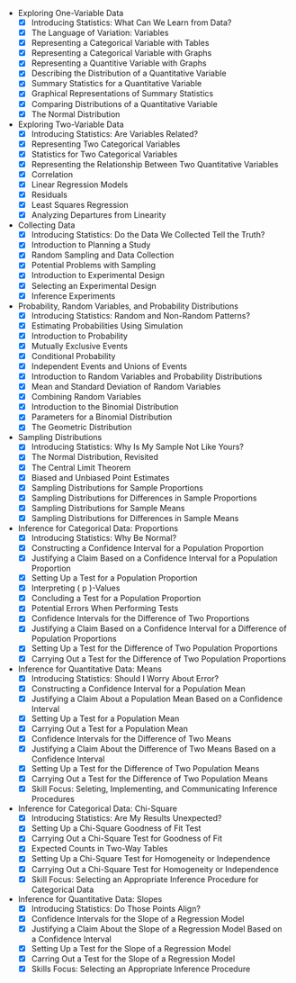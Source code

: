 - Exploring One-Variable Data
    - [X] Introducing Statistics: What Can We Learn from Data?
    - [X] The Language of Variation: Variables
    - [X] Representing a Categorical Variable with Tables
    - [X] Representing a Categorical Variable with Graphs
    - [X] Representing a Quantitive Variable with Graphs
    - [X] Describing the Distribution of a Quantitative Variable
    - [X] Summary Statistics for a Quantitative Variable
    - [X] Graphical Representations of Summary Statistics
    - [X] Comparing Distributions of a Quantitative Variable
    - [X] The Normal Distribution
- Exploring Two-Variable Data
    - [X] Introducing Statistics: Are Variables Related?
    - [X] Representing Two Categorical Variables
    - [X] Statistics for Two Categorical Variables
    - [X] Representing the Relationship Between Two Quantitative Variables
    - [X] Correlation
    - [X] Linear Regression Models
    - [X] Residuals
    - [X] Least Squares Regression
    - [X] Analyzing Departures from Linearity
- Collecting Data
    - [X] Introducing Statistics: Do the Data We Collected Tell the Truth?
    - [X] Introduction to Planning a Study
    - [X] Random Sampling and Data Collection
    - [X] Potential Problems with Sampling
    - [X] Introduction to Experimental Design
    - [X] Selecting an Experimental Design
    - [X] Inference Experiments
- Probability, Random Variables, and Probability Distributions
    - [X] Introducing Statistics: Random and Non-Random Patterns?
    - [X] Estimating Probabilities Using Simulation
    - [X] Introduction to Probability
    - [X] Mutually Exclusive Events
    - [X] Conditional Probability
    - [X] Independent Events and Unions of Events
    - [X] Introduction to Random Variables and Probability Distributions
    - [X] Mean and Standard Deviation of Random Variables
    - [X] Combining Random Variables
    - [X] Introduction to the Binomial Distribution
    - [X] Parameters for a Binomial Distribution
    - [X] The Geometric Distribution
- Sampling Distributions
    - [X] Introducing Statistics: Why Is My Sample Not Like Yours?
    - [X] The Normal Distribution, Revisited
    - [X] The Central Limit Theorem
    - [X] Biased and Unbiased Point Estimates
    - [X] Sampling Distributions for Sample Proportions
    - [X] Sampling Distributions for Differences in Sample Proportions
    - [X] Sampling Distributions for Sample Means
    - [X] Sampling Distributions for Differences in Sample Means
- Inference for Categorical Data: Proportions
    - [X] Introducing Statistics: Why Be Normal?
    - [X] Constructing a Confidence Interval for a Population Proportion
    - [X] Justifying a Claim Based on a Confidence Interval for a Population Proportion
    - [X] Setting Up a Test for a Population Proportion
    - [X] Interpreting \( p \)-Values
    - [X] Concluding a Test for a Population Proportion
    - [X] Potential Errors When Performing Tests
    - [X] Confidence Intervals for the Difference of Two Proportions
    - [X] Justifying a Claim Based on a Confidence Interval for a Difference of Population Proportions
    - [X] Setting Up a Test for the Difference of Two Population Proportions
    - [X] Carrying Out a Test for the Difference of Two Population Proportions
- Inference for Quantitative Data: Means
    - [X] Introducing Statistics: Should I Worry About Error?
    - [X] Constructing a Confidence Interval for a Population Mean
    - [X] Justifying a Claim About a Population Mean Based on a Confidence Interval
    - [X] Setting Up a Test for a Population Mean
    - [X] Carrying Out a Test for a Population Mean
    - [X] Confidence Intervals for the Difference of Two Means
    - [X] Justifying a Claim About the Difference of Two Means Based on a Confidence Interval
    - [X] Setting Up a Test for the Difference of Two Population Means
    - [X] Carrying Out a Test for the Difference of Two Population Means
    - [X] Skill Focus: Seleting, Implementing, and Communicating Inference Procedures
- Inference for Categorical Data: Chi-Square
    - [X] Introducing Statistics: Are My Results Unexpected?
    - [X] Setting Up a Chi-Square Goodness of Fit Test
    - [X] Carrying Out a Chi-Square Test for Goodness of Fit
    - [X] Expected Counts in Two-Way Tables
    - [X] Setting Up a Chi-Square Test for Homogeneity or Independence
    - [X] Carrying Out a Chi-Square Test for Homogeneity or Independence
    - [X] Skill Focus: Selecting an Appropriate Inference Procedure for Categorical Data
- Inference for Quantitative Data: Slopes
    - [X] Introducing Statistics: Do Those Points Align?
    - [X] Confidence Intervals for the Slope of a Regression Model
    - [X] Justifying a Claim About the Slope of a Regression Model Based on a Confidence Interval
    - [X] Setting Up a Test for the Slope of a Regression Model
    - [X] Carring Out a Test for the Slope of a Regression Model
    - [X] Skills Focus: Selecting an Appropriate Inference Procedure
